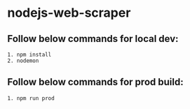 # nodejs-web-scraper

## Follow below commands for local dev:
```code
1. npm install
2. nodemon
```

## Follow below commands for prod build:
```code
1. npm run prod
```
